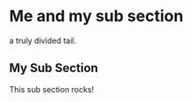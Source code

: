 <!-- GENERATED DOCUMENT DO NOT EDIT! -->
<!-- prettier-ignore-start -->
<!-- markdownlint-disable -->

<!-- Compiled with doculisp (version 2.0.1) https://www.npmjs.com/package/doculisp -->

# Me and my sub section #

a truly divided tail.

## My Sub Section ##

This sub section rocks!

<!-- markdownlint-restore -->
<!-- prettier-ignore-end -->
<!-- GENERATED DOCUMENT DO NOT EDIT! -->
